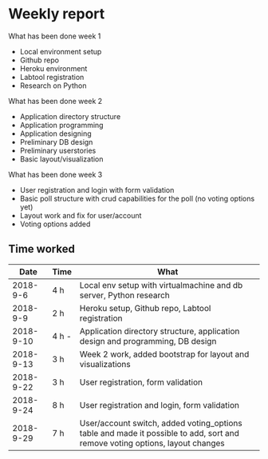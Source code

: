 # Weekly report

What has been done week 1

* Local environment setup
* Github repo
* Heroku environment
* Labtool registration
* Research on Python

What has been done week 2

* Application directory structure
* Application programming
* Application designing
* Preliminary DB design
* Preliminary userstories
* Basic layout/visualization

What has been done week 3

* User registration and login with form validation
* Basic poll structure with crud capabilities for the poll (no voting options yet)
* Layout work and fix for user/account
* Voting options added

## Time worked

| Date | Time | What |
| --- | --- | --- |
| 2018-9-6 | 4 h | Local env setup with virtualmachine and db server, Python research|
| 2018-9-9 | 2 h | Heroku setup, Github repo, Labtool registration|
| 2018-9-10 | 4 h - | Application directory structure, application design and programming, DB design|
| 2018-9-13 | 3 h | Week 2 work, added bootstrap for layout and visualizations|
| 2018-9-22 | 3 h | User registration, form validation |
| 2018-9-24 | 8 h | User registration and login, form validation|
| 2018-9-29 | 7 h | User/account switch, added voting_options table and made it possible to add, sort and remove voting options, layout changes|
